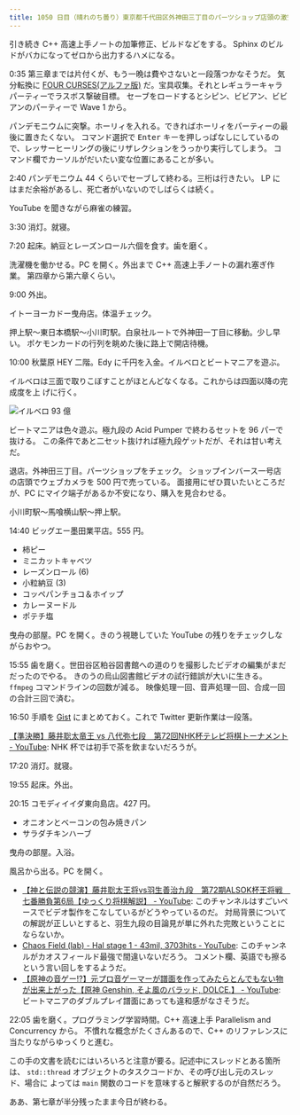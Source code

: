 ```yaml
---
title: 1050 日目（晴れのち曇り）東京都千代田区外神田三丁目のパーツショップ店頭の激安ウェブカメラ
---
```


引き続き C++ 高速上手ノートの加筆修正、ビルドなどをする。
Sphinx のビルドがバカになってゼロから出力するハメになる。

0:35 第三章までは片付くが、もう一晩は費やさないと一段落つかなそうだ。
気分転換に [FOUR CURSES(アルファ版)][dtp23a] だ。宝具収集。それとレギュラーキャラパーティーでラスボス撃破目標。
セーブをロードするとシピン、ビビアン、ビビアンのパーティーで Wave 1 から。

パンデモニウムに突撃。ホーリィを入れる。できればホーリィをパーティーの最後に置きたくない。
コマンド選択で <kbd>Enter</kbd> キーを押しっぱなしにしているので、レッサーヒーリングの後にリザレクションをうっかり実行してしまう。
コマンド欄でカーソルがだいたい変な位置にあることが多い。

2:40 パンデモニウム 44 くらいでセーブして終わる。三桁は行きたい。
LP にはまだ余裕があるし、死亡者がいないのでしばらくは続く。

YouTube を聞きながら麻雀の練習。

3:30 消灯。就寝。

7:20 起床。納豆とレーズンロール六個を食す。歯を磨く。

洗濯機を働かせる。PC を開く。外出まで C++ 高速上手ノートの漏れ塞ぎ作業。
第四章から第六章くらい。

9:00 外出。

イトーヨーカドー曳舟店。体温チェック。

押上駅～東日本橋駅～小川町駅。白泉社ルートで外神田一丁目に移動。少し早い。
ポケモンカードの行列を眺めた後に路上で開店待機。

10:00 秋葉原 HEY 二階。Edy に千円を入金。イルベロとビートマニアを遊ぶ。

イルベロは三面で取りこぼすことがほとんどなくなる。これからは四面以降の完成度を上
げに行く。

![イルベロ 93 億](https://pbs.twimg.com/media/FrAEHNcaUAEsaOf?format=jpg&name=small)

ビートマニアは色々遊ぶ。極九段の Acid Pumper で終わるセットを 96 パーで抜ける。
この条件であと二セット抜ければ極九段ゲットだが、それは甘い考えだ。

退店。外神田三丁目。パーツショップをチェック。
ショップインバース一号店の店頭でウェブカメラを 500 円で売っている。
面接用にぜひ買いたいところだが、PC にマイク端子があるか不安になり、購入を見合わせる。

小川町駅～馬喰横山駅～押上駅。

14:40 ビッグエー墨田業平店。555 円。

* 柿ピー
* ミニカットキャベツ
* レーズンロール (6)
* 小粒納豆 (3)
* コッペパンチョコ＆ホイップ
* カレーヌードル
* ポテチ塩

曳舟の部屋。PC を開く。きのう視聴していた YouTube の残りをチェックしながらおやつ。

15:55 歯を磨く。世田谷区粕谷図書館への道のりを撮影したビデオの編集がまだだったのでやる。
きのうの烏山図書館ビデオの試行錯誤が大いに生きる。`ffmpeg` コマンドラインの回数が減る。
映像処理一回、音声処理一回、合成一回の合計三回で済む。

16:50 手順を [Gist](https://gist.github.com/showa-yojyo/95d908717b20dc33039a8912a0f208a6)
にまとめておく。これで Twitter 更新作業は一段落。

[【準決勝】藤井聡太竜王 vs 八代弥七段　第72回NHK杯テレビ将棋トーナメント - YouTube](https://www.youtube.com/watch?v=urWGpdtd-iw):
NHK 杯では初手で茶を飲まないだろうが。

17:20 消灯。就寝。

19:55 起床。外出。

20:15 コモディイイダ東向島店。427 円。

* オニオンとベーコンの包み焼きパン
* サラダチキンハーブ

曳舟の部屋。入浴。

風呂から出る。PC を開く。

* [【神と伝説の競演】藤井聡太王将vs羽生善治九段　第72期ALSOK杯王将戦　七番勝負第6局【ゆっくり将棋解説】 - YouTube](https://www.youtube.com/watch?v=rCwK-Bqt94w):
  このチャンネルはすごいペースでビデオ製作をこなしているがどうやっているのだ。
  対局背景についての解説が正しいとすると、羽生九段の目論見が単に外れた完敗ということにならないか。
* [Chaos Field (lab) - Hal stage 1 - 43mil, 3703hits - YouTube](https://www.youtube.com/watch?v=KSUTeiSpgkw):
  このチャンネルがカオスフィールド最強で間違いないだろう。
  コメント欄、英語でも擦るという言い回しをするようだ。
* [【原神の音ゲー⁉】元プロ音ゲーマーが譜面を作ってみたらとんでもない物が出来上がった【原神 Genshin, そよ風のバラッド, DOLCE.】 - YouTube](https://www.youtube.com/watch?v=us4pQhrdNj0):
  ビートマニアのダブルプレイ譜面にあっても違和感がなさそうだ。

22:05 歯を磨く。プログラミング学習時間。C++ 高速上手 Parallelism and Concurrency から。
不慣れな概念がたくさんあるので、C++ のリファレンスに当たりながらゆっくりと進む。

この手の文書を読むにはいろいろと注意が要る。記述中にスレッドとある箇所は、
``std::thread`` オブジェクトのタスクコードか、その呼び出し元のスレッド、場合に
よっては ``main`` 関数のコードを意味すると解釈するのが自然だろう。

ああ、第七章が半分残ったまま今日が終わる。

[dtp23a]: https://wodifes.net/game/show/520
